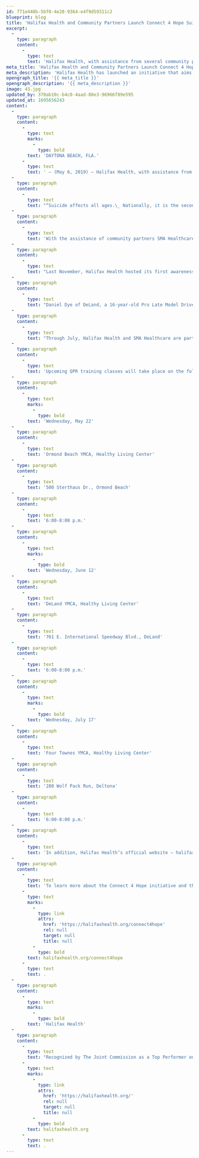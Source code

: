 ```yaml
---
id: 771e440b-5bf0-4e28-9364-e4f9d59311c2
blueprint: blog
title: 'Halifax Health and Community Partners Launch Connect 4 Hope Suicide Prevention Initiative'
excerpt:
  -
    type: paragraph
    content:
      -
        type: text
        text: 'Halifax Health, with assistance from several community partners, has launched an initiative that aims to prevent suicides in Volusia and Flagler counties by providing mental wellness services and resources for those in need.'
meta_title: 'Halifax Health and Community Partners Launch Connect 4 Hope Suicide Prevention Initiative'
meta_description: 'Halifax Health has launched an initiative that aims to prevent suicides in Volusia and Flagler counties by providing mental wellness services and resources.'
opengraph_title: '{{ meta_title }}'
opengraph_description: '{{ meta_description }}'
image: 43.jpg
updated_by: 370ab10c-b4c0-4aad-88e3-96966f89e595
updated_at: 1695656243
content:
  -
    type: paragraph
    content:
      -
        type: text
        marks:
          -
            type: bold
        text: 'DAYTONA BEACH, FLA.'
      -
        type: text
        text: ' – (May 6, 2019) – Halifax Health, with assistance from several community partners, has launched an initiative that aims to prevent suicides in Volusia and Flagler counties by providing mental wellness services and resources for those in need.'
  -
    type: paragraph
    content:
      -
        type: text
        text: "“Suicide affects all ages.\_ Nationally, it is the second leading cause of death for people 10-34 years of age, the fourth leading cause among people 35-54 years of age and the eighth leading cause among people between the ages of 55 and 64.\_ Here, in the Volusia-Flagler area, suicide rates are well above the state average.\_ It’s clear we have a serious crisis taking place that we need to address,” explains James Terry, service line administrator for child and adolescent behavioral services at Halifax Health.\_ He adds, “Halifax Health’s Connect 4 Hope initiative will hopefully assist in raising awareness of this crisis and providing our community with the resources necessary to prevent suicide.”"
  -
    type: paragraph
    content:
      -
        type: text
        text: 'With the assistance of community partners SMA Healthcare; Randy Dye, owner of Daytona Dodge Chrysler Jeep Ram & FIAT; Mission 22 and Volusia County Schools, Halifax Health has launched the Connect 4 Hope initiative which is committed to suicide prevention through community programs and events, and making educational tools and resources easily available to all ages – children, adolescents and adults.'
  -
    type: paragraph
    content:
      -
        type: text
        text: "Last November, Halifax Health hosted its first awareness event – the Ride to Stop Suicide Poker Run.\_ Dozens of local motorcycling enthusiasts took part in the inaugural poker run which is slated to become an annual event."
  -
    type: paragraph
    content:
      -
        type: text
        text: "Daniel Dye of DeLand, a 16-year-old Pro Late Model Driver for Ben Kennedy Racing, is a spokesperson for the initiative’s Race to Stop Suicide campaign.\_ Dye, who races at New Smyrna Beach Speedway and other racetracks in the series, has the message “Race to Stop Suicide” displayed on the hood of his race car and on his hero cards for fans.\_ In addition, Dye is featured in the campaign’s public service announcements airing on local radio stations.\_ The PSAs include a message from Dye providing information on suicide prevention and mental health resources."
  -
    type: paragraph
    content:
      -
        type: text
        text: "Through July, Halifax Health and SMA Healthcare are partnering to present free classes that provide Question, Persuade, Refer (QPR) training.\_ QPR is an instant response system, much like CPR, that includes proper questioning, practice, referral, and genuine persuasion in the event of a suicide crisis.\_ The classes also provide training on how to identify the warning signs of suicide and the proper ways to deal with a crisis."
  -
    type: paragraph
    content:
      -
        type: text
        text: 'Upcoming QPR training classes will take place on the following dates:'
  -
    type: paragraph
    content:
      -
        type: text
        marks:
          -
            type: bold
        text: 'Wednesday, May 22'
  -
    type: paragraph
    content:
      -
        type: text
        text: 'Ormond Beach YMCA, Healthy Living Center'
  -
    type: paragraph
    content:
      -
        type: text
        text: '500 Sterthaus Dr., Ormond Beach'
  -
    type: paragraph
    content:
      -
        type: text
        text: '6:00-8:00 p.m.'
  -
    type: paragraph
    content:
      -
        type: text
        marks:
          -
            type: bold
        text: 'Wednesday, June 12'
  -
    type: paragraph
    content:
      -
        type: text
        text: 'DeLand YMCA, Healthy Living Center'
  -
    type: paragraph
    content:
      -
        type: text
        text: '761 E. International Speedway Blvd., DeLand'
  -
    type: paragraph
    content:
      -
        type: text
        text: '6:00-8:00 p.m.'
  -
    type: paragraph
    content:
      -
        type: text
        marks:
          -
            type: bold
        text: 'Wednesday, July 17'
  -
    type: paragraph
    content:
      -
        type: text
        text: 'Four Townes YMCA, Healthy Living Center'
  -
    type: paragraph
    content:
      -
        type: text
        text: '280 Wolf Pack Run, Deltona'
  -
    type: paragraph
    content:
      -
        type: text
        text: '6:00-8:00 p.m.'
  -
    type: paragraph
    content:
      -
        type: text
        text: 'In addition, Halifax Health’s official website – halifaxhealth.org – now features a Connect 4 Hope page that includes a comprehensive listing of local and national suicide prevention and mental health resources, including: SMA Healthcare, the National Suicide Prevention Lifeline, Mental Health America of East Central Florida, BeginAgain Children’s Grief Center and the Halifax Health-Hospice Traumatic Loss Program.'
  -
    type: paragraph
    content:
      -
        type: text
        text: 'To learn more about the Connect 4 Hope initiative and the mental health and suicide prevention resources available, visit '
      -
        type: text
        marks:
          -
            type: link
            attrs:
              href: 'https://halifaxhealth.org/connect4hope'
              rel: null
              target: null
              title: null
          -
            type: bold
        text: halifaxhealth.org/connect4hope
      -
        type: text
        text: .
  -
    type: paragraph
    content:
      -
        type: text
        marks:
          -
            type: bold
        text: 'Halifax Health'
  -
    type: paragraph
    content:
      -
        type: text
        text: "Recognized by The Joint Commission as a Top Performer on Key Quality Measures, Halifax Health serves Volusia and Flagler counties, providing a continuum of healthcare services through a network of organizations including a tertiary hospital, community hospital, freestanding emergency department, an urgent care, psychiatric services, a cancer treatment center with five outreach locations, the area’s largest hospice, a center for inpatient rehabilitation, outpatient rehabilitation clinics, primary care walk-in clinics, a walk-in clinic specializing in women’s health, a pediatric care community clinic, three children’s medical practices, a home healthcare agency, and an exclusive provider organization.\_ Halifax Health offers the area’s only Level II Trauma Center, Comprehensive Stroke Center, Pediatric Intensive Care Unit, Pediatric Emergency Department, Child and Adolescent Behavioral Services, complete Neurosurgical Services, OB Emergency Department and Level III Neonatal Intensive Care Unit that cares for babies born earlier than 28 weeks.\_ For more information, visit "
      -
        type: text
        marks:
          -
            type: link
            attrs:
              href: 'https://halifaxhealth.org/'
              rel: null
              target: null
              title: null
          -
            type: bold
        text: halifaxhealth.org
      -
        type: text
        text: .
---
```

